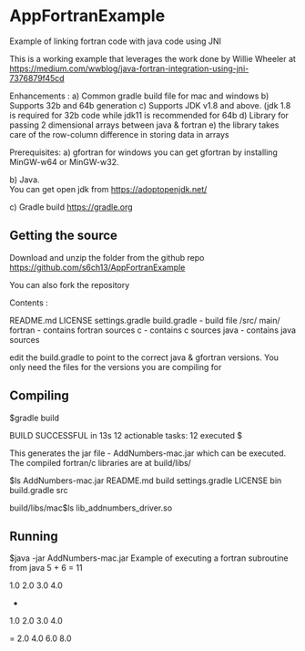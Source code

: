 # AppFortranExample
Example of linking fortran code with java code using JNI

This is a working example that leverages the work done by Willie Wheeler at
https://medium.com/wwblog/java-fortran-integration-using-jni-7376879f45cd

Enhancements : 
a) Common gradle build file for mac and windows
b) Supports 32b and 64b generation
c) Supports JDK v1.8 and above.  (jdk 1.8 is required for 32b code while 
   jdk11 is recommended for 64b
d) Library for passing 2 dimensional arrays between java & fortran
e) the library takes care of the row-column difference in storing data in arrays

Prerequisites:
a) gfortran
for windows you can get gfortran by installing MinGW-w64 or MinGW-w32.

b) Java.  
You can get open jdk from https://adoptopenjdk.net/

c) Gradle build https://gradle.org

Getting the source
------------------
Download and unzip the folder from the github repo 
https://github.com/s6ch13/AppFortranExample

You can also fork the repository

Contents : 

README.md
LICENSE
settings.gradle
build.gradle        - build file
/src/
     main/
          fortran   - contains fortran sources
          c         - contains c sources
          java      - contains java sources

edit the build.gradle to point to the correct java & gfortran versions.
You only need the files for the versions you are compiling for



Compiling 
---------

$gradle build

BUILD SUCCESSFUL in 13s
12 actionable tasks: 12 executed
$

This generates the jar file - AddNumbers-mac.jar which can be executed.
The compiled fortran/c libraries are at build/libs/

$ls
AddNumbers-mac.jar	README.md		build			settings.gradle
LICENSE			bin			build.gradle		src

build/libs/mac$ls
lib_addnumbers_driver.so


Running
-------

$java -jar AddNumbers-mac.jar 
Example of executing a fortran subroutine from java
5 + 6 = 11

1.0	2.0	
3.0	4.0	

+
1.0	2.0	
3.0	4.0	

=
2.0	4.0	
6.0	8.0	
